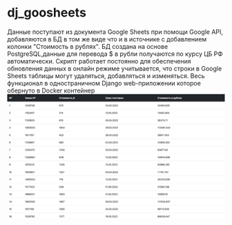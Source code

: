 # dj_goosheets

Данные поступают из документа Google Sheets при помощи Google API, добавляются в БД в том же виде что и в источнике с добавлением колонки "Стоимость в рублях". 
БД создана на основе PostgreSQL,данные для перевода $ в рубли получаются по курсу ЦБ РФ автоматически.
Скрипт работает постоянно для обеспечения обновления данных в онлайн режиме учитывается, что строки в Google Sheets таблицы могут удаляться, добавляться и изменяться.
Весь функционал в одностраничном Django web-приложении которое обернуто в Docker контейнер
![alt text](https://github.com/Mitsufiro/dj_goosheets/blob/master/Table.png)
